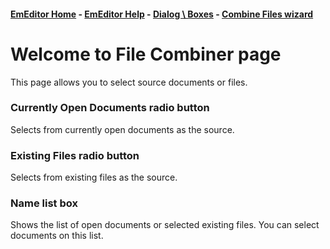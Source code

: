#### [EmEditor Home](../../dlg/combine_files/index) - [EmEditor Help](../../index) \- [Dialog \ Boxes](../index) - [Combine Files wizard](../../dlg/combine_files/index)

# Welcome to File Combiner page

This page allows you to select source documents or files.

### Currently Open Documents radio button

Selects from currently open documents as the source.

### Existing Files radio button

Selects from existing files as the source.

### Name list box

Shows the list of open documents or selected existing files. You can select documents on this list.
